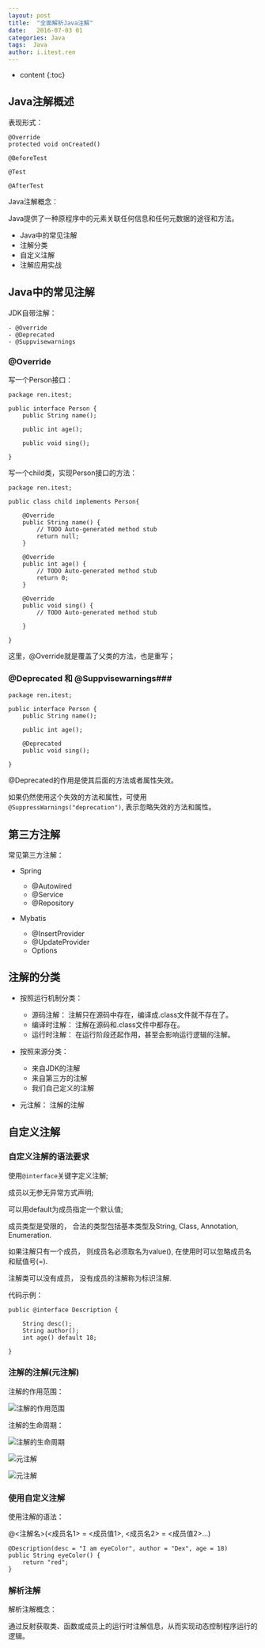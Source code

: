 ```yaml
---
layout: post
title:  "全面解析Java注解"
date:   2016-07-03 01
categories: Java
tags:  Java
author: i.itest.ren
---
```


* content
{:toc}





## Java注解概述 ##

表现形式：

	@Override
	protected void onCreated()

	@BeforeTest

	@Test

	@AfterTest

Java注解概念：

Java提供了一种原程序中的元素关联任何信息和任何元数据的途径和方法。

- Java中的常见注解
- 注解分类
- 自定义注解
- 注解应用实战


## Java中的常见注解 ##

JDK自带注解：

    - @Override
    - @Deprecated
    - @Suppvisewarnings

### @Override ###

写一个Person接口：

	package ren.itest;
	
	public interface Person {
		public String name();
		
		public int age();
		
		public void sing();
	
	}

写一个child类，实现Person接口的方法：

	package ren.itest;
	
	public class child implements Person{
	
		@Override
		public String name() {
			// TODO Auto-generated method stub
			return null;
		}
	
		@Override
		public int age() {
			// TODO Auto-generated method stub
			return 0;
		}
	
		@Override
		public void sing() {
			// TODO Auto-generated method stub
			
		}
		
	}

这里，@Override就是覆盖了父类的方法，也是重写；

### @Deprecated 和 @Suppvisewarnings###

	package ren.itest;
	
	public interface Person {
		public String name();
		
		public int age();
		
		@Deprecated
		public void sing();
	
	}

@Deprecated的作用是使其后面的方法或者属性失效。

如果仍然使用这个失效的方法和属性，可使用`@SuppressWarnings("deprecation")`, 表示忽略失效的方法和属性。


## 第三方注解 ##

常见第三方注解：

- Spring
	- @Autowired
	- @Service
	- @Repository

- Mybatis
	- @InsertProvider
	- @UpdateProvider
	- Options

## 注解的分类 ##

- 按照运行机制分类：
	- 源码注解： 注解只在源码中存在，编译成.class文件就不存在了。
	- 编译时注解： 注解在源码和.class文件中都存在。
	- 运行时注解： 在运行阶段还起作用，甚至会影响运行逻辑的注解。

- 按照来源分类：
	- 来自JDK的注解
	- 来自第三方的注解
	- 我们自己定义的注解

- 元注解： 注解的注解


## 自定义注解 ##

### 自定义注解的语法要求 ###

使用`@interface`关键字定义注解;

成员以无参无异常方式声明;

可以用default为成员指定一个默认值;

成员类型是受限的， 合法的类型包括基本类型及String, Class, Annotation, Enumeration.

如果注解只有一个成员， 则成员名必须取名为value(), 在使用时可以忽略成员名和赋值号(=).

注解类可以没有成员， 没有成员的注解称为标识注解.

代码示例：

	public @interface Description {
	
		String desc();
		String author();
		int age() default 18;
	
	}


### 注解的注解(元注解) ###

注解的作用范围：

![注解的作用范围](http://7fvd6e.com1.z0.glb.clouddn.com/Java-%E5%85%83%E6%B3%A8%E8%A7%A31.jpg)

注解的生命周期：

![注解的生命周期](http://7fvd6e.com1.z0.glb.clouddn.com/Java-%E5%85%83%E6%B3%A8%E8%A7%A32.jpg)

![元注解](http://7fvd6e.com1.z0.glb.clouddn.com/Java-%E5%85%83%E6%B3%A8%E8%A7%A33.jpg)

![元注解](http://7fvd6e.com1.z0.glb.clouddn.com/Java-%E5%85%83%E6%B3%A8%E8%A7%A34.jpg)


### 使用自定义注解 ###

使用注解的语法：

@<注解名>(<成员名1> = <成员值1>, <成员名2> = <成员值2>...)

	@Description(desc = "I am eyeColor", author = "Dex", age = 18)
	public String eyeColor() {
		return "red";
	}


### 解析注解 ###

解析注解概念：

通过反射获取类、函数或成员上的运行时注解信息，从而实现动态控制程序运行的逻辑。

